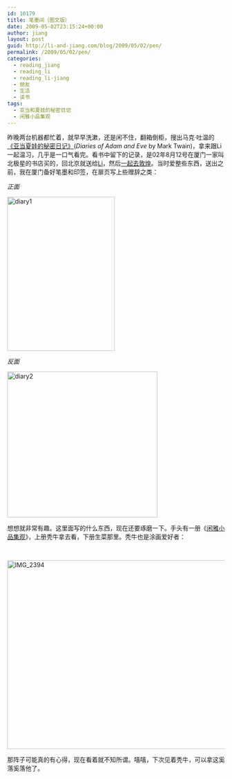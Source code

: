 ```yaml
---
id: 10179
title: 笔墨间（图文版）
date: 2009-05-02T23:15:24+00:00
author: jiang
layout: post
guid: http://li-and-jiang.com/blog/2009/05/02/pen/
permalink: /2009/05/02/pen/
categories:
  - reading_jiang
  - reading_li
  - reading_li-jiang
  - 朋友
  - 生活
  - 读书
tags:
  - 亚当和夏娃的秘密日记
  - 闲雅小品集观
---
```

昨晚两台机器都忙着，就早早洗漱，还是闲不住，翻箱倒柜，搜出马克·吐温的<a href="http://www.douban.com/subject/1030642/" target="_blank">《亚当夏娃的秘密日记》</a>(_Diaries of Adam and Eve_ by Mark Twain)，拿来跟Li一起温习，几乎是一口气看完。看书中留下的记录，是02年8月12号在厦门一家叫北极星的书店买的，回北京就送给<a href="http://li-and-jiang.com/blog/author/li/" target="_blank">Li</a>，然后<a href="http://li-and-jiang.com/blog/2006/08/06/%E4%BA%91%E5%8D%97%E8%AE%B0%E8%A1%8C%E2%80%94%E2%80%94%E7%B5%AE%E8%A8%80/" target="_blank">一起去敦煌</a>。当时爱整些东西，送出之前，我在厦门备好笔墨和印签，在扉页写上些赠辞之类：

_正面_

[<img title="diary1" style="border-top-width: 0px; display: inline; border-left-width: 0px; border-bottom-width: 0px; border-right-width: 0px" height="356" alt="diary1" src="http://jiangtanghu.com/cn/wp-content/uploads/2009/05/diary1-thumb.png" width="249" border="0" />](http://jiangtanghu.com/cn/wp-content/uploads/2009/05/diary1.png) 

_反面_

[<img title="diary2" style="border-top-width: 0px; display: inline; border-left-width: 0px; border-bottom-width: 0px; border-right-width: 0px" height="337" alt="diary2" src="http://jiangtanghu.com/cn/wp-content/uploads/2009/05/diary2-thumb.png" width="348" border="0" />](http://jiangtanghu.com/cn/wp-content/uploads/2009/05/diary2.png) 

想想就非常有趣。这里面写的什么东西，现在还要琢磨一下。手头有一册《<a href="http://www.douban.com/subject/1020437/?i=0" target="_blank">闲雅小品集观</a>》，上册秃牛拿去看，下册生菜那里。秃牛也是涂画爱好者：

&#160;

[<img title="IMG_2394" style="border-top-width: 0px; display: inline; border-left-width: 0px; border-bottom-width: 0px; border-right-width: 0px" height="436" alt="IMG_2394" src="http://jiangtanghu.com/cn/wp-content/uploads/2009/05/img-2394-thumb.jpg" width="580" border="0" />](http://jiangtanghu.com/cn/wp-content/uploads/2009/05/img-2394.jpg) 

那阵子可能真的有心得，现在看着就不知所谓。嘻嘻，下次见着秃牛，可以拿这奚落奚落他了。